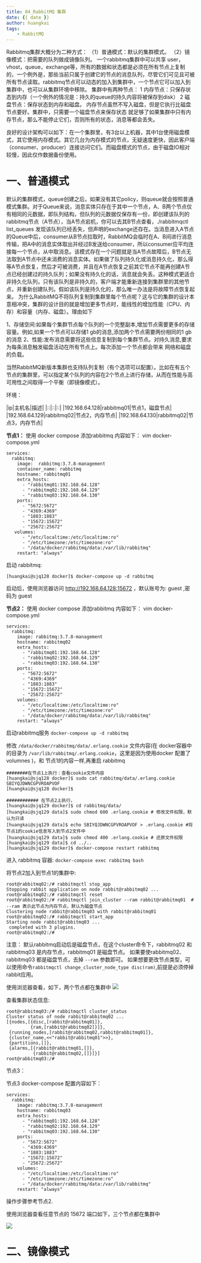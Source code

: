 ```yaml
---
title: 04_RabbitMQ 集群
date: {{ date }}
author: huangkai
tags:
    - RabbitMQ
---
```



Rabbitmq集群大概分为二种方式：
（1）普通模式：默认的集群模式。
（2）镜像模式：把需要的队列做成镜像队列。
一个rabbitmq集群中可以共享 user，vhost，queue，exchange等，所有的数据和状态都是必须在所有节点上复制的，一个例外是，那些当前只属于创建它的节点的消息队列，尽管它们可见且可被所有节点读取。rabbitmq节点可以动态的加入到集群中，一个节点它可以加入到集群中，也可以从集群环境中移除。
   集群中有两种节点：
1 内存节点：只保存状态到内存（一个例外的情况是：持久的queue的持久内容将被保存到disk）
2 磁盘节点：保存状态到内存和磁盘。
内存节点虽然不写入磁盘，但是它执行比磁盘节点要好。集群中，只需要一个磁盘节点来保存状态 就足够了如果集群中只有内存节点，那么不能停止它们，否则所有的状态，消息等都会丢失。

良好的设计架构可以如下：在一个集群里，有3台以上机器，其中1台使用磁盘模式，其它使用内存模式。其它几台为内存模式的节点，无疑速度更快，因此客户端（consumer、producer）连接访问它们。而磁盘模式的节点，由于磁盘IO相对较慢，因此仅作数据备份使用。

# 一、普通模式 #

默认的集群模式，queue创建之后，如果没有其它policy，则queue就会按照普通模式集群。对于Queue来说，消息实体只存在于其中一个节点，A、B两个节点仅有相同的元数据，即队列结构，但队列的元数据仅保存有一份，即创建该队列的rabbitmq节点（A节点），当A节点宕机，你可以去其B节点查看，./rabbitmqctl list_queues 发现该队列已经丢失，但声明的exchange还存在。当消息进入A节点的Queue中后，consumer从B节点拉取时，RabbitMQ会临时在A、B间进行消息传输，把A中的消息实体取出并经过B发送给consumer，所以consumer应平均连接每一个节点，从中取消息。该模式存在一个问题就是当A节点故障后，B节点无法取到A节点中还未消费的消息实体。如果做了队列持久化或消息持久化，那么得等A节点恢复，然后才可被消费，并且在A节点恢复之前其它节点不能再创建A节点已经创建过的持久队列；如果没有持久化的话，消息就会失丢。这种模式更适合非持久化队列，只有该队列是非持久的，客户端才能重新连接到集群里的其他节点，并重新创建队列。假如该队列是持久化的，那么唯一办法是将故障节点恢复起来。
为什么RabbitMQ不将队列复制到集群里每个节点呢？这与它的集群的设计本意相冲突，集群的设计目的就是增加更多节点时，能线性的增加性能（CPU、内存）和容量（内存、磁盘）。理由如下

1、存储空间:如果每个集群节点每个队列的一个完整副本,增加节点需要更多的存储容量。例如,如果一个节点可以存储1 gb的消息,添加两个节点需要两份相同的1 gb的消息
2、性能:发布消息需要将这些信息复制到每个集群节点。对持久消息,要求为每条消息触发磁盘活动在所有节点上。每次添加一个节点都会带来 网络和磁盘的负载。

当然RabbitMQ新版本集群也支持队列复制（有个选项可以配置）。比如在有五个节点的集群里，可以指定某个队列的内容在2个节点上进行存储，从而在性能与高可用性之间取得一个平衡（即镜像模式）。

环境：

|ip|主机名|描述|
|::|::|::|
|192.168.64.128|rabbitmq01|节点1，磁盘节点|
|192.168.64.129|rabbitmq02|节点2，内存节点|
|192.168.64.130|rabbitmq02|节点3，内存节点|


**节点1：**
使用 docker compose 添加rabbitmq 内容如下：
vim docker-compose.yml
```
services:
  rabbitmq:
    image:  rabbitmq:3.7.8-management
    container_name: rabbitmq
    hostname: rabbitmq01
    extra_hosts:
      - "rabbitmq01:192.168.64.128"
      - "rabbitmq02:192.168.64.129"
      - "rabbitmq03:192.168.64.130"
    ports:
      - "5672:5672"
      - "4369:4369"
      - "1883:1883"
      - "15672:15672"
      - "25672:25672"
   volumes:
      - "/etc/localtime:/etc/localtime:ro"
      - "/etc/timezone:/etc/timezone:ro"
      - "/data/docker/rabbitmq/data:/var/lib/rabbitmq"
    restart: "always"
```

启动 rabbitmq:
```
[huangkai@sjq128 docker]$ docker-compose up -d rabbitmq
```
启动后，使用浏览器访问 http://192.168.64.128:15672 ，默认账号为: guest ,密码为 guest


**节点2：**
使用 docker compose 添加rabbitmq 内容如下：
vim docker-compose.yml
```
services:
  rabbitmq:
    image: rabbitmq:3.7.8-management
    hostname: rabbitmq02
    extra_hosts:
      - "rabbitmq01:192.168.64.128"
      - "rabbitmq02:192.168.64.129"
      - "rabbitmq03:192.168.64.130"
    ports:
      - "5672:5672"
      - "4369:4369"
      - "1883:1883"
      - "15672:15672"
      - "25672:25672"
    volumes:
      - "/etc/localtime:/etc/localtime:ro"
      - "/etc/timezone:/etc/timezone:ro"
      - "/data/docker/rabbitmq/data:/var/lib/rabbitmq"
    restart: "always"
```
启动rabbitmq服务 `docker-compose up -d rabbitmq`

修改  `/data/docker/rabbitmq/data/.erlang.cookie` 文件内容(在 docker容器中的目录为 `/var/lib/rabbitmq/.erlang.cookie`，这里是因为使用docker 配置了 volumnes )，和 节点1的内容一样,再重启 rabbitmq

```
########在节点1上执行：查看cookie文件内容
[huangkai@sjq128 docker]$ sudo cat rabbitmq/data/.erlang.cookie 
SBIYQJDWNCGPVROAPVOF
[huangkai@sjq128 docker]$ 

############ 在节点2上执行，
[huangkai@sjq129 docker]$ cd rabbitmq/data/
[huangkai@sjq129 data]$ sudo chmod 600 .erlang.cookie # 修改文件权限，默认为只读
[huangkai@sjq129 data]$ echo SBIYQJDWNCGPVROAPVOF > .erlang.cookie #将节点1的cookie信息写入到节点2文件中
[huangkai@sjq129 data]$ sudo chmod 400 .erlang.cookie # 还原文件权限
[huangkai@sjq129 data]$ cd ../.. 
[huangkai@sjq129 docker]$ docker-compose restart rabbitmq
```
进入 rabbitmq 容器: `docker-compose exec rabbitmq bash`

将节点2加入到节点1的集群中: 

```
root@rabbitmq02:/# rabbitmqctl stop_app
Stopping rabbit application on node rabbit@rabbitmq02 ...
root@rabbitmq02:/# rabbitmqctl reset
root@rabbitmq02:/# rabbitmqctl join_cluster --ram rabbit@rabbitmq01  # --ram 表示此节点为内存节点，默认为磁盘节点
Clustering node rabbit@rabbitmq03 with rabbit@rabbitmq01
root@rabbitmq02:/# rabbitmqctl start_app
Starting node rabbit@rabbitmq03 ...
 completed with 3 plugins.
root@rabbitmq02:/# 
```

注意：
默认rabbitmq启动后是磁盘节点，在这个cluster命令下，rabbitmq02 和 rabbitmq03 是内存节点，rabbitmq01 是磁盘节点。
如果要使rabbitmq02、rabbitmq03 都是磁盘节点，去掉 `--ram` 参数即可。
如果想要更改节点类型，可以使用命令`rabbitmqctl change_cluster_node_type disc(ram)`,前提是必须停掉rabbit应用。

使用浏览器查看，如下，两个节点都在集群中
![](https://raw.githubusercontent.com/huankai/blog-resources/master/photos/rabbitmq/rabbitmq_03.png)

查看集群状态信息:

```
root@rabbitmq03:/# rabbitmqctl cluster_status
Cluster status of node rabbit@rabbitmq02 ...
[{nodes,[{disc,[rabbit@rabbitmq01]},
         {ram,[rabbit@rabbitmq02]}]},
 {running_nodes,[rabbit@rabbitmq02,rabbit@rabbitmq01]},
 {cluster_name,<<"rabbit@rabbitmq01">>},
 {partitions,[]},
 {alarms,[{rabbit@rabbitmq01,[]},
          {rabbit@rabbitmq02,[]}]}]
root@rabbitmq03:/#
```

节点3：

节点3 docker-compose 配置内容如下：
```
services:
  rabbitmq:
    image: rabbitmq:3.7.8-management
    hostname: rabbitmq03
    extra_hosts:
      - "rabbitmq01:192.168.64.128"
      - "rabbitmq02:192.168.64.129"
      - "rabbitmq03:192.168.64.130"
    ports:
      - "5672:5672"
      - "4369:4369"
      - "1883:1883"
      - "15672:15672"
      - "25672:25672"
    volumes:
      - "/etc/localtime:/etc/localtime:ro"
      - "/etc/timezone:/etc/timezone:ro"
      - "/data/docker/rabbitmq/data:/var/lib/rabbitmq"
    restart: "always"
```
操作步骤参考节点2.

使用浏览器查看任意节点的 15672 端口如下，三个节点都在集群中

![](https://raw.githubusercontent.com/huankai/blog-resources/master/photos/rabbitmq/rabbitmq_04.png)


# 二、镜像模式 #